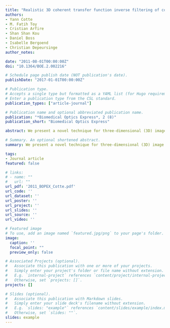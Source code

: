 ```yaml
---
title: "Realistic 3D coherent transfer function inverse filtering of complex fields"
authors:
- Yann Cotte
- M. Fatih Toy
- Cristian Arfire
- Shan Shan Kou
- Daniel Boss
- Isabelle Bergoend
- Christian Depeursinge
author_notes:

date: "2011-08-01T00:00:00Z"
doi: "10.1364/BOE.2.002216"

# Schedule page publish date (NOT publication's date).
publishDate: "2017-01-01T00:00:00Z"

# Publication type.
# Accepts a single type but formatted as a YAML list (for Hugo requirements).
# Enter a publication type from the CSL standard.
publication_types: ["article-journal"]

# Publication name and optional abbreviated publication name.
publication: "*Biomedical Optics Express*, 2 (8)"
publication_short: "Biomedical Optics Express"

abstract: We present a novel technique for three-dimensional (3D) image processing of complex fields. It consists in inverting the coherent image formation by filtering the complex spectrum with a realistic 3D coherent transfer function (CTF) of a high-NA digital holographic microscope. By combining scattering theory and signal processing, the method is demonstrated to yield the reconstruction of a scattering object field. Experimental reconstructions in phase and amplitude are presented under non-design imaging conditions. The suggested technique is best suited for an implementation in high-resolution diffraction tomography based on sample or illumination rotation.

# Summary. An optional shortened abstract.
summary: We present a novel technique for three-dimensional (3D) image processing of complex fields. 

tags:
- Journal article
featured: false

# links:
# - name: ""
#   url: ""
url_pdf: '2011_BOPEX_Cotte.pdf'
url_code: ''
url_dataset: ''
url_poster: ''
url_project: ''
url_slides: ''
url_source: ''
url_video: ''

# Featured image
# To use, add an image named `featured.jpg/png` to your page's folder. 
image:
  caption: ''
  focal_point: ""
  preview_only: false

# Associated Projects (optional).
#   Associate this publication with one or more of your projects.
#   Simply enter your project's folder or file name without extension.
#   E.g. `internal-project` references `content/project/internal-project/index.md`.
#   Otherwise, set `projects: []`.
projects: []

# Slides (optional).
#   Associate this publication with Markdown slides.
#   Simply enter your slide deck's filename without extension.
#   E.g. `slides: "example"` references `content/slides/example/index.md`.
#   Otherwise, set `slides: ""`.
slides: example
---
```



